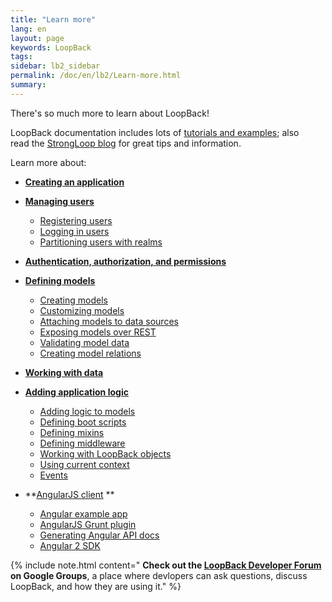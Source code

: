 ```yaml
---
title: "Learn more"
lang: en
layout: page
keywords: LoopBack
tags:
sidebar: lb2_sidebar
permalink: /doc/en/lb2/Learn-more.html
summary:
---
```


There's so much more to learn about LoopBack!  

LoopBack documentation includes lots of [tutorials and examples](/doc/en/lb2/Tutorials-and-examples); also read the [StrongLoop blog](http://strongloop.com/strongblog/) for great tips and information.


Learn more about:

*   **[Creating an application](/doc/en/lb2/Creating-an-application)**
*   **[Managing users](/doc/en/lb2/Managing-users)**
    *   [Registering users](/doc/en/lb2/Registering-users)
    *   [Logging in users](/doc/en/lb2/Logging-in-users)
    *   [Partitioning users with realms](/doc/en/lb2/Partitioning-users-with-realms)
*   **[Authentication, authorization, and permissions](/doc/en/lb2/Authentication%2C-authorization%2C-and-permissions)**
*   **[Defining models](/doc/en/lb2/Defining-models)**
    *   [Creating models](/doc/en/lb2/Creating-models)
    *   [Customizing models](/doc/en/lb2/Customizing-models)
    *   [Attaching models to data sources](/doc/en/lb2/Attaching-models-to-data-sources)
    *   [Exposing models over REST](/doc/en/lb2/Exposing-models-over-REST)
    *   [Validating model data](/doc/en/lb2/Validating-model-data)
    *   [Creating model relations](/doc/en/lb2/Creating-model-relations)
*   **[Working with data](/doc/en/lb2/Working-with-data)**
*   **[Adding application logic](/doc/en/lb2/Adding-application-logic)**
    *   [Adding logic to models](/doc/en/lb2/Adding-logic-to-models)
    *   [Defining boot scripts](/doc/en/lb2/Defining-boot-scripts)
    *   [Defining mixins](/doc/en/lb2/Defining-mixins)
    *   [Defining middleware](/doc/en/lb2/Defining-middleware)
    *   [Working with LoopBack objects](/doc/en/lb2/Working-with-LoopBack-objects)
    *   [Using current context](/doc/en/lb2/Using-current-context)
    *   [Events](/doc/en/lb2/Events)

*   **[AngularJS client](/doc/en/lb2/Create-AngularJS-client.html) **
    *   [Angular example app](/doc/en/lb2/Angular-example-app)
    *   [AngularJS Grunt plugin](/doc/en/lb2/AngularJS-Grunt-plugin)
    *   [Generating Angular API docs](/doc/en/lb2/Generating-Angular-API-docs)
    *   [Angular 2 SDK](/doc/en/lb2/Angular-2-SDK)

{% include note.html content="
**Check out the [LoopBack Developer Forum](https://groups.google.com/forum/#!forum/loopbackjs) on Google Groups**, a place where devlopers can ask questions, discuss LoopBack, and how they are using it." %}
